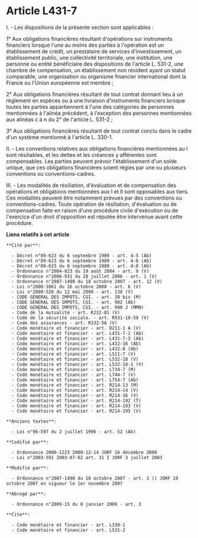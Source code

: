 # Article L431-7

I. - Les dispositions de la présente section sont applicables :

1° Aux obligations financières résultant d'opérations sur instruments financiers lorsque l'une au moins des parties à
l'opération est un établissement de crédit, un prestataire de services d'investissement, un établissement public, une
collectivité territoriale, une institution, une personne ou entité bénéficiaire des dispositions de l'article L. 531-2, une
chambre de compensation, un établissement non résident ayant un statut comparable, une organisation ou organisme financier
international dont la France ou l'Union européenne est membre ;

2° Aux obligations financières résultant de tout contrat donnant lieu à un règlement en espèces ou à une livraison
d'instruments financiers lorsque toutes les parties appartiennent à l'une des catégories de personnes mentionnées à l'alinéa
précédent, à l'exception des personnes mentionnées aux alinéas c à n du 2° de l'article L. 531-2 ;

3° Aux obligations financières résultant de tout contrat conclu dans le cadre d'un système mentionné à l'article L. 330-1.

II. - Les conventions relatives aux obligations financières mentionnées au I sont résiliables, et les dettes et les créances
y afférentes sont compensables. Les parties peuvent prévoir l'établissement d'un solde unique, que ces obligations
financières soient régies par une ou plusieurs conventions ou conventions-cadres.

III. - Les modalités de résiliation, d'évaluation et de compensation des opérations et obligations mentionnées aux I et II
sont opposables aux tiers. Ces modalités peuvent être notamment prévues par des conventions ou conventions-cadres. Toute
opération de résiliation, d'évaluation ou de compensation faite en raison d'une procédure civile d'exécution ou de l'exercice
d'un droit d'opposition est réputée être intervenue avant cette procédure.

**Liens relatifs à cet article**

	**Cité par**:

	  - Décret n°89-623 du 6 septembre 1989 - art. 4-5 (Ab)
	  - Décret n°89-623 du 6 septembre 1989 - art. 4-6 (Ab)
	  - Décret n°89-623 du 6 septembre 1989 - art. 4-8 (Ab)
	  - Ordonnance n°2004-823 du 19 août 2004 - art. 9 (V)
	  - Ordonnance n°2006-931 du 28 juillet 2006 - art. 1 (V)
	  - Ordonnance n°2007-1490 du 18 octobre 2007 - art. 12 (V)
	  - Loi n°2008-1061 du 16 octobre 2008 - art. 6 (V)
	  - Loi n°2009-526 du 12 mai 2009 - art. 138 (V)
	  - CODE GENERAL DES IMPOTS, CGI. - art. 38 bis (M)
	  - CODE GENERAL DES IMPOTS, CGI. - art. 902 (Ab)
	  - CODE GENERAL DES IMPOTS, CGI. - art. 990 J (MMN)
	  - Code de la mutualité - art. R212-81 (V)
	  - Code de la sécurité sociale. - art. R931-10-59 (V)
	  - Code des assurances - art. R332-56 (V)
	  - Code monétaire et financier - art. D211-1 A (V)
	  - Code monétaire et financier - art. L431-7-1 (Ab)
	  - Code monétaire et financier - art. L431-7-3 (Ab)
	  - Code monétaire et financier - art. L432-16 (Ab)
	  - Code monétaire et financier - art. L432-8 (Ab)
	  - Code monétaire et financier - art. L511-7 (V)
	  - Code monétaire et financier - art. L532-18 (V)
	  - Code monétaire et financier - art. L532-18-1 (V)
	  - Code monétaire et financier - art. L734-7 (M)
	  - Code monétaire et financier - art. L744-7 (V)
	  - Code monétaire et financier - art. L754-7 (Ab)
	  - Code monétaire et financier - art. R214-13 (M)
	  - Code monétaire et financier - art. R214-14 (V)
	  - Code monétaire et financier - art. R214-16 (V)
	  - Code monétaire et financier - art. R214-192 (T)
	  - Code monétaire et financier - art. R214-193 (V)
	  - Code monétaire et financier - art. R214-195 (V)

	**Anciens textes**:

	  - Loi n°96-597 du 2 juillet 1996 - art. 52 (Ab)

	**Codifié par**:

	  - Ordonnance 2000-1223 2000-12-14 JORF 16 décembre 2000
	  - Loi n°2003-591 2003-07-02 art. 31 I JORF 3 juillet 2003

	**Modifié par**:

	  - Ordonnance n°2007-1490 du 18 octobre 2007 - art. 3 () JORF 19 octobre 2007 en vigueur le 1er novembre 2007

	**Abrogé par**:

	  - Ordonnance n°2009-15 du 8 janvier 2009 - art. 3

	**Cite**:

	  - Code monétaire et financier - art. L330-1
	  - Code monétaire et financier - art. L531-2
